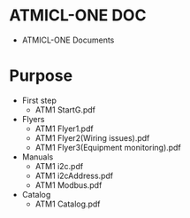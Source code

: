 # ATMICL-ONE DOC
+ ATMICL-ONE Documents
# Purpose
+ First step
  + ATM1 StartG.pdf
+ Flyers
  + ATM1 Flyer1.pdf
  + ATM1 Flyer2(Wiring issues).pdf
  + ATM1 Flyer3(Equipment monitoring).pdf
+ Manuals
  + ATM1 i2c.pdf
  + ATM1 i2cAddress.pdf
  + ATM1 Modbus.pdf
+ Catalog
  + ATM1 Catalog.pdf

